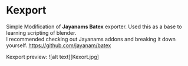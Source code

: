 # Kexport
Simple Modification of __Jayanams Batex__ exporter.
Used this as a base to learning scripting of blender.  
I recommended checking out Jayanams addons and breaking it down yourself.
https://github.com/jayanam/batex


Kexport preview: 
![alt text][Kexort.jpg]
